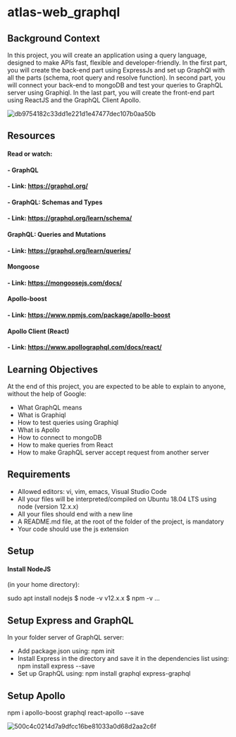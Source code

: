 # atlas-web_graphql

## Background Context
In this project, you will create an application using a query language, designed to make APIs fast, flexible and developer-friendly. In the first part, you will create the back-end part using ExpressJs and set up GraphQl with all the parts (schema, root query and resolve function). In second part, you will connect your back-end to mongoDB and test your queries to GraphQL server using Graphiql. In the last part, you will create the front-end part using ReactJS and the GraphQL Client Apollo.

![db9754182c33dd1e221d1e47477dec107b0aa50b](https://github.com/AAndrews-1982/atlas-web_graphql/assets/116847683/849be022-54ef-4288-bbf4-4fdb2f40303b)

## Resources
#### Read or watch:

#### - GraphQL
#### - Link: https://graphql.org/
#### - GraphQL: Schemas and Types
#### - Link: https://graphql.org/learn/schema/
#### GraphQL: Queries and Mutations
#### - Link: https://graphql.org/learn/queries/
#### Mongoose
#### - Link: https://mongoosejs.com/docs/
#### Apollo-boost
#### - Link: https://www.npmjs.com/package/apollo-boost
#### Apollo Client (React)
#### - Link: https://www.apollographql.com/docs/react/

## Learning Objectives
At the end of this project, you are expected to be able to explain to anyone, without the help of Google:

- What GraphQL means
- What is Graphiql
- How to test queries using Graphiql
- What is Apollo
- How to connect to mongoDB
- How to make queries from React
- How to make GraphQL server accept request from another server

## Requirements
- Allowed editors: vi, vim, emacs, Visual Studio Code
- All your files will be interpreted/compiled on Ubuntu 18.04 LTS using node (version 12.x.x)
- All your files should end with a new line
- A README.md file, at the root of the folder of the project, is mandatory
- Your code should use the js extension

## Setup
#### Install NodeJS
(in your home directory):

sudo apt install nodejs 
$ node -v
v12.x.x
$ npm -v
...

## Setup Express and GraphQL
In your folder server of GraphQL server:

- Add package.json using: npm init
- Install Express in the directory and save it in the dependencies list using: npm install express --save
- Set up GraphQL using: npm install graphql express-graphql

## Setup Apollo
npm i apollo-boost graphql react-apollo --save

![500c4c0214d7a9dfcc16be81033a0d68d2aa2c6f](https://github.com/AAndrews-1982/atlas-web_graphql/assets/116847683/2ab746b7-7cba-4197-b749-165a363b6d75)

